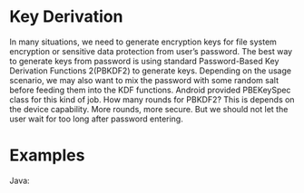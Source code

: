 # Key Derivation

In many situations, we need to generate encryption keys for file system encryption or sensitive data protection from user’s password. The best way to generate keys from password is using standard Password-Based Key Derivation Functions 2(PBKDF2) to generate keys. Depending on the usage scenario, we may also want to mix the password with some random salt before feeding them into the KDF functions. Android provided PBEKeySpec class for this kind of job. 
How many rounds for PBKDF2? This is depends on the device capability. More rounds, more secure. But we should not let the user wait for too long after password entering. 

# Examples
Java:
```

```


